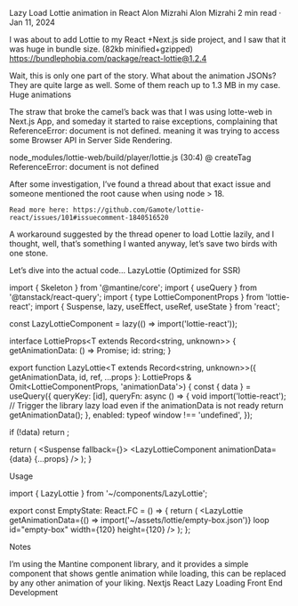 Lazy Load Lottie animation in React
Alon Mizrahi
Alon Mizrahi
2 min read
·
Jan 11, 2024

I was about to add Lottie to my React +Next.js side project, and I saw that it was huge in bundle size. (82kb minified+gzipped)
https://bundlephobia.com/package/react-lottie@1.2.4

Wait, this is only one part of the story. What about the animation JSONs? They are quite large as well. Some of them reach up to 1.3 MB in my case.
Huge animations

The straw that broke the camel’s back was that I was using lotte-web in Next.js App, and someday it started to raise exceptions, complaining that ReferenceError: document is not defined. meaning it was trying to access some Browser API in Server Side Rendering.

node_modules/lottie-web/build/player/lottie.js (30:4) @ createTag
ReferenceError: document is not defined

After some investigation, I’ve found a thread about that exact issue and someone mentioned the root cause when using node > 18.

    Read more here: https://github.com/Gamote/lottie-react/issues/101#issuecomment-1840516520

A workaround suggested by the thread opener to load Lottie lazily, and I thought, well, that’s something I wanted anyway, let’s save two birds with one stone.

Let’s dive into the actual code…
LazyLottie (Optimized for SSR)

import { Skeleton } from '@mantine/core';
import { useQuery } from '@tanstack/react-query';
import { type LottieComponentProps } from 'lottie-react';
import { Suspense, lazy, useEffect, useRef, useState } from 'react';

const LazyLottieComponent = lazy(() => import('lottie-react'));

interface LottieProps<T extends Record<string, unknown>> {
getAnimationData: () => Promise<T>;
id: string;
}

export function LazyLottie<T extends Record<string, unknown>>({
getAnimationData,
id,
ref,
...props
}: LottieProps<T> & Omit<LottieComponentProps, 'animationData'>) {
const { data } = useQuery({
queryKey: [id],
queryFn: async () => {
void import('lottie-react'); // Trigger the library lazy load even if the animationData is not ready
return getAnimationData();
},
enabled: typeof window !== 'undefined',
});

if (!data) return <Skeleton height={props.height} width={props.width} />;

return (
<Suspense fallback={<Skeleton height={props.height} width={props.width} />}>
<LazyLottieComponent animationData={data} {...props} />
</Suspense>
);
}

Usage

import { LazyLottie } from '~/components/LazyLottie';

export const EmptyState: React.FC = () => {
return (
<LazyLottie
getAnimationData={() => import('~/assets/lottie/empty-box.json')}
loop
id="empty-box"
width={120}
height={120}
/>
);
};

Notes

I’m using the Mantine component library, and it provides a simple <Skeleton />component that shows gentle animation while loading, this can be replaced by any other animation of your liking.
Nextjs
React
Lazy Loading
Front End Development

